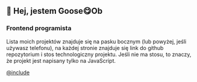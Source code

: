 ## 👋 Hej, jestem Goose😋Ob
### Frontend programista

Lista moich projektów znajduje się na pasku bocznym (lub powyżej, jeśli używasz telefonu),
na każdej stronie znajduje się link do github repozytorium i
stos technologiczny projektu.
Jeśli nie ma stosu, to znaczy, że projekt jest napisany tylko na JavaScript.

[@include](../index.md)